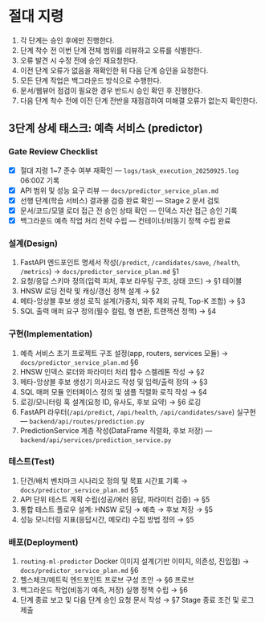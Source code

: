 # 절대 지령
1. 각 단계는 승인 후에만 진행한다.
2. 단계 착수 전 이번 단계 전체 범위를 리뷰하고 오류를 식별한다.
3. 오류 발견 시 수정 전에 승인 재요청한다.
4. 이전 단계 오류가 없음을 재확인한 뒤 다음 단계 승인을 요청한다.
5. 모든 단계 작업은 백그라운드 방식으로 수행한다.
6. 문서/웹뷰어 점검이 필요한 경우 반드시 승인 확인 후 진행한다.
7. 다음 단계 착수 전에 이전 단계 전반을 재점검하여 미해결 오류가 없는지 확인한다.

## 3단계 상세 태스크: 예측 서비스 (predictor)

### Gate Review Checklist
- [x] 절대 지령 1~7 준수 여부 재확인 — `logs/task_execution_20250925.log` 06:00Z 기록
- [x] API 범위 및 성능 요구 리뷰 — `docs/predictor_service_plan.md`
- [x] 선행 단계(학습 서비스) 결과물 검증 완료 확인 — Stage 2 문서 검토
- [x] 문서/코드/모델 로더 접근 전 승인 상태 확인 — 인덱스 자산 접근 승인 기록
- [x] 백그라운드 예측 작업 처리 전략 수립 — 컨테이너/비동기 정책 수립 완료

### 설계(Design)
1. FastAPI 엔드포인트 명세서 작성(`/predict`, `/candidates/save`, `/health`, `/metrics`) → `docs/predictor_service_plan.md` §1
2. 요청/응답 스키마 정의(입력 피처, 후보 라우팅 구조, 상태 코드) → §1 테이블
3. HNSW 로딩 전략 및 캐싱/갱신 정책 설계 → §2
4. 메타-앙상블 후보 생성 로직 설계(가중치, 외주 제외 규칙, Top-K 조합) → §3
5. SQL 출력 매퍼 요구 정의(필수 컬럼, 형 변환, 트랜잭션 정책) → §4

### 구현(Implementation)
1. 예측 서비스 초기 프로젝트 구조 설정(app, routers, services 모듈) → `docs/predictor_service_plan.md` §6
2. HNSW 인덱스 로더와 파라미터 처리 함수 스켈레톤 작성 → §2
3. 메타-앙상블 후보 생성기 의사코드 작성 및 입력/출력 정의 → §3
4. SQL 매퍼 모듈 인터페이스 정의 및 샘플 직렬화 로직 작성 → §4
5. 로깅/모니터링 훅 설계(요청 ID, 유사도, 후보 요약) → §6 로깅
6. FastAPI 라우터(`/api/predict`, `/api/health`, `/api/candidates/save`) 실구현 — `backend/api/routes/prediction.py`
7. PredictionService 계층 작성(DataFrame 직렬화, 후보 저장) — `backend/api/services/prediction_service.py`

### 테스트(Test)
1. 단건/배치 벤치마크 시나리오 정의 및 목표 시간표 기록 → `docs/predictor_service_plan.md` §5
2. API 단위 테스트 계획 수립(성공/에러 응답, 파라미터 검증) → §5
3. 통합 테스트 플로우 설계: HNSW 로딩 → 예측 → 후보 저장 → §5
4. 성능 모니터링 지표(응답시간, 메모리) 수집 방법 정의 → §5

### 배포(Deployment)
1. `routing-ml-predictor` Docker 이미지 설계(기반 이미지, 의존성, 진입점) → `docs/predictor_service_plan.md` §6
2. 헬스체크/메트릭 엔드포인트 프로브 구성 초안 → §6 프로브
3. 백그라운드 작업(비동기 예측, 저장) 실행 정책 수립 → §6
4. 단계 종료 보고 및 다음 단계 승인 요청 문서 작성 → §7 Stage 종료 조건 및 로그 제출
